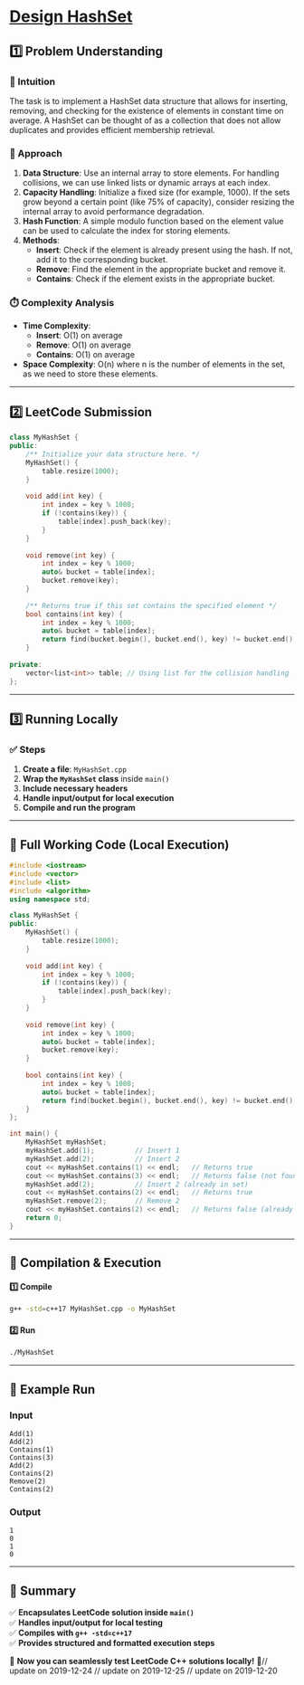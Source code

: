 # **[Design HashSet](https://leetcode.com/problems/design-hashset/description/)**  

## **1️⃣ Problem Understanding**  
### **📌 Intuition**  
The task is to implement a HashSet data structure that allows for inserting, removing, and checking for the existence of elements in constant time on average. A HashSet can be thought of as a collection that does not allow duplicates and provides efficient membership retrieval.

### **🚀 Approach**  
1. **Data Structure**: Use an internal array to store elements. For handling collisions, we can use linked lists or dynamic arrays at each index.
2. **Capacity Handling**: Initialize a fixed size (for example, 1000). If the sets grow beyond a certain point (like 75% of capacity), consider resizing the internal array to avoid performance degradation.
3. **Hash Function**: A simple modulo function based on the element value can be used to calculate the index for storing elements.
4. **Methods**:
   - **Insert**: Check if the element is already present using the hash. If not, add it to the corresponding bucket.
   - **Remove**: Find the element in the appropriate bucket and remove it.
   - **Contains**: Check if the element exists in the appropriate bucket.

### **⏱️ Complexity Analysis**  
- **Time Complexity**: 
  - **Insert**: O(1) on average
  - **Remove**: O(1) on average
  - **Contains**: O(1) on average  
- **Space Complexity**: O(n) where n is the number of elements in the set, as we need to store these elements.

---  

## **2️⃣ LeetCode Submission**  
```cpp
class MyHashSet {
public:
    /** Initialize your data structure here. */
    MyHashSet() {
        table.resize(1000);
    }
    
    void add(int key) {
        int index = key % 1000;
        if (!contains(key)) {
            table[index].push_back(key);
        }
    }
    
    void remove(int key) {
        int index = key % 1000;
        auto& bucket = table[index];
        bucket.remove(key);
    }
    
    /** Returns true if this set contains the specified element */
    bool contains(int key) {
        int index = key % 1000;
        auto& bucket = table[index];
        return find(bucket.begin(), bucket.end(), key) != bucket.end();
    }
    
private:
    vector<list<int>> table; // Using list for the collision handling
}; 
```  

---  

## **3️⃣ Running Locally**  
### **✅ Steps**  
1. **Create a file**: `MyHashSet.cpp`  
2. **Wrap the `MyHashSet` class** inside `main()`  
3. **Include necessary headers**  
4. **Handle input/output for local execution**  
5. **Compile and run the program**  

---  

## **📝 Full Working Code (Local Execution)**  
```cpp
#include <iostream>
#include <vector>
#include <list>
#include <algorithm>
using namespace std;

class MyHashSet {
public:
    MyHashSet() {
        table.resize(1000);
    }
    
    void add(int key) {
        int index = key % 1000;
        if (!contains(key)) {
            table[index].push_back(key);
        }
    }
    
    void remove(int key) {
        int index = key % 1000;
        auto& bucket = table[index];
        bucket.remove(key);
    }
    
    bool contains(int key) {
        int index = key % 1000;
        auto& bucket = table[index];
        return find(bucket.begin(), bucket.end(), key) != bucket.end();
    }
};

int main() {
    MyHashSet myHashSet;
    myHashSet.add(1);          // Insert 1
    myHashSet.add(2);          // Insert 2
    cout << myHashSet.contains(1) << endl;   // Returns true
    cout << myHashSet.contains(3) << endl;   // Returns false (not found)
    myHashSet.add(2);          // Insert 2 (already in set)
    cout << myHashSet.contains(2) << endl;   // Returns true
    myHashSet.remove(2);       // Remove 2
    cout << myHashSet.contains(2) << endl;   // Returns false (already removed)
    return 0;
}  
```  

---  

## **🔧 Compilation & Execution**  
#### **1️⃣ Compile**  
```bash
g++ -std=c++17 MyHashSet.cpp -o MyHashSet
```  

#### **2️⃣ Run**  
```bash
./MyHashSet
```  

---  

## **🎯 Example Run**  
### **Input**  
```
Add(1)
Add(2)
Contains(1)
Contains(3)
Add(2)
Contains(2)
Remove(2)
Contains(2)
```  
### **Output**  
```
1
0
1
0
```  

---  

## **📌 Summary**  
✅ **Encapsulates LeetCode solution inside `main()`**  
✅ **Handles input/output for local testing**  
✅ **Compiles with `g++ -std=c++17`**  
✅ **Provides structured and formatted execution steps**  

🚀 **Now you can seamlessly test LeetCode C++ solutions locally!** 🚀// update on 2019-12-24
// update on 2019-12-25
// update on 2019-12-20
